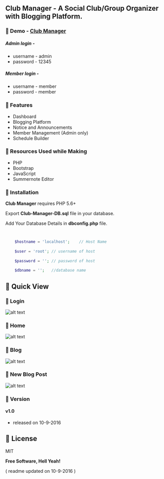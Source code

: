 ## Club Manager - A Social Club/Group Organizer with Blogging Platform.

### :pushpin: Demo - [Club Manager](http://showcase.sharadshinde.in/Club-Manager)

##### Admin login -
* username - admin
* password - 12345

##### Member login -
* username - member
* password - member


### :pushpin: Features
* Dashboard
* Blogging Platform
* Notice and Announcements
* Member Management (Admin only)
* Schedule Builder

### :pushpin: Resources Used while Making
* PHP
* Bootstrap
* JavaScript
* Summernote Editor

### :pushpin: Installation

**Club Manager** requires PHP 5.6+

Export **Club-Manager-DB.sql** file in your database.

Add Your Database Details in **dbconfig.php** file.

```php


	$hostname = 'localhost'; 	// Host Name
	
	$user = 'root'; // username of host
	
	$password = ''; // password of host
	
	$dbname = ''; 	//database name


```
## :pushpin: Quick View

### :pushpin: Login

![alt text](https://github.com/shindesharad71/Club-Manager/blob/master/screens/login.png?raw=true "Login")

### :pushpin: Home

![alt text](https://github.com/shindesharad71/Club-Manager/blob/master/screens/home.png?raw=true "Login")

### :pushpin: Blog

![alt text](https://github.com/shindesharad71/Club-Manager/blob/master/screens/blog.png?raw=true "Login")

### :pushpin: New Blog Post

![alt text](https://github.com/shindesharad71/Club-Manager/blob/master/screens/new_blog.png?raw=true "Login")

### :pushpin: Version

#### v1.0
* released on 10-9-2016


:pushpin: License
----

MIT


**Free Software, Hell Yeah!**


( readme updated on 10-9-2016 )
